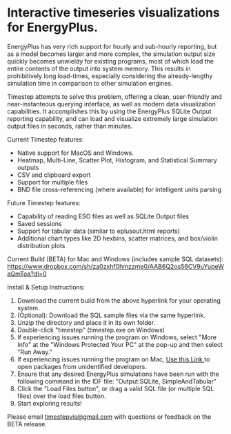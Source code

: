 <h1>Interactive timeseries visualizations for EnergyPlus.</h1>

EnergyPlus has very rich support for hourly and sub-hourly reporting, but as a model becomes larger and more complex, the simulation output size quickly becomes unwieldy for existing programs, most of which load the entire contents of the output into system memory. This results in prohibitively long load-times, especially considering the already-lengthy simulation time in comparison to other simulation engines.

Timestep attempts to solve this problem, offering a clean, user-friendly and near-instanteous querying interface, as well as modern data visualization capabilities. It accomplishes this by using the EnergyPlus SQLite Output reporting capability, and can load and visualize extremely large simulation output files in seconds, rather than minutes.

Current Timestep features:
<ul>
  <li>Native support for MacOS and Windows.</li>
  <li>Heatmap, Multi-Line, Scatter Plot, Histogram, and Statistical Summary outputs</li>
  <li>CSV and clipboard export</li>
  <li>Support for multiple files</li>
  <li>BND file cross-referencing (where available) for intelligent units parsing</li>
 </ul>

Future Timestep features:
<ul>
  <li>Capability of reading ESO files as well as SQLite Output files</li>
  <li>Saved sessions</li>
  <li>Support for tabular data (similar to eplusout.html reports)</li>
  <li>Additional chart types like 2D hexbins, scatter matrices, and box/violin distribution plots</li>
</ul>

Current Build (BETA) for Mac and Windows (includes sample SQL datasets): https://www.dropbox.com/sh/za0zxhf0hmzzme0/AAB6Q2os56CV9uYupeWaQmToa?dl=0

Install & Setup Instructions:
<ol>
  <li>Download the current build from the above hyperlink for your operating system.</li>
   <li>(Optional): Download the SQL sample files via the same hyperlink.</li>
  <li>Unzip the directory and place it in its own folder.</li>
  <li>Double-click "timestep" (timestep.exe on Windows)</li>
  <li>If experiencing issues running the program on Windows, select "More Info" at the "Windows Protected Your PC" at the pop-up and then select "Run Away."</li>
  <li>If experiencing issues running the program on Mac, <a href="https://support.apple.com/guide/mac-help/open-an-app-from-an-unidentified-developer-mh40616/10.13/mac/10.13">Use this Link </a> to open packages from unidentified developers.</li>
  <li>Ensure that any desired EnergyPlus simulations have been run with the following command in the IDF file: "Output:SQLite, SimpleAndTabular"</li>
  <li>Click the "Load Files button", or drag a valid SQL file (or multiple SQL files) over the load files button.</li>
  <li>Start exploring results!</li>
</ol>

Please email timestepvis@gmail.com with questions or feedback on the BETA release.


